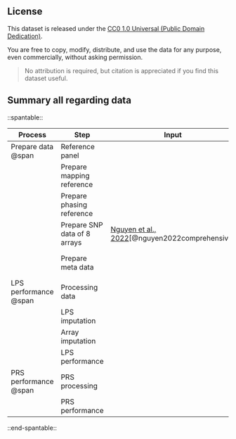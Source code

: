 ## License

This dataset is released under the [CC0 1.0 Universal (Public Domain Dedication)](https://creativecommons.org/publicdomain/zero/1.0/).

You are free to copy, modify, distribute, and use the data for any purpose, even commercially, without asking permission.

> No attribution is required, but citation is appreciated if you find this dataset useful.

## Summary all regarding data 

::spantable::

| Process               | Step                         | Input                                              | Output                                    |
|-----------------------|------------------------------|----------------------------------------------------|-------------------------------------------|
| Prepare data  @span   | Reference panel              |                                                    |                                           |
|                       | Prepare mapping reference    |                                                    | mapping reference                         |
|                       | Prepare phasing reference    |                                                    | [b38.gmap][1]                    |
|                       | Prepare SNP data of 8 arrays | [Nguyen et al., 2022][2][@nguyen2022comprehensive] | [SNP-array data][3]                       |
|                       | Prepare meta data            |                                                    | - batch_samples_list<br>- samplesheet.csv |
| LPS performance @span | Processing data              |                                                    |                                           |
|                       | LPS imputation               |                                                    |                                           |
|                       | Array imputation             |                                                    |                                           |
|                       | LPS performance              |                                                    |                                           |
| PRS performance @span | PRS processing               |                                                    |                                           |
|                       | PRS performance              |                                                    |                                           |

::end-spantable::


[1]: https://github.com/KTest-VN/lps_paper/tree/main/support_data/maps 
[2]: https://github.com/datngu/SNP_array_comparison/tree/main/data/Array_manifests_bed_hg38
[3]: https://github.com/KTest-VN/lps_paper/tree/main/support_data/array_hg38
